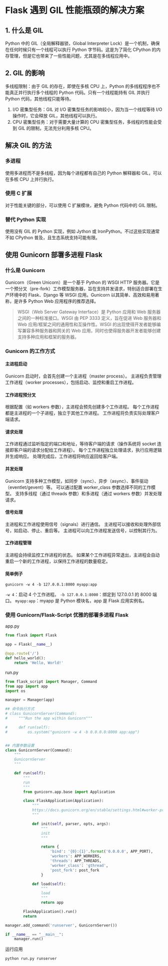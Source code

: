 # Flask 遇到 GIL 性能瓶颈的解决方案

## 1. 什么是 GIL

Python 中的 GIL（全局解释器锁，Global Interpreter Lock）是一个机制，确保在任何时候只有一个线程可以执行 Python 字节码。这是为了简化 CPython 的内存管理，但是它也带来了一些性能问题，尤其是在多线程应用中。

## 2. GIL 的影响

多线程限制：由于 GIL 的存在，即使在多核 CPU 上，Python 的多线程程序也不能真正并行执行多个线程的 Python 代码。只有一个线程能持有 GIL 并执行 Python 代码，其他线程只能等待。

1. I/O 密集型任务：GIL 对 I/O 密集型任务的影响较小，因为当一个线程等待 I/O 操作时，它会释放 GIL，其他线程可以执行。
2. CPU 密集型任务：对于需要大量计算的 CPU 密集型任务，多线程的性能会受到 GIL 的限制，无法充分利用多核 CPU。

## 解决 GIL 的方法

### 多进程

使用多进程而不是多线程，因为每个进程都有自己的 Python 解释器和 GIL，可以在多核 CPU 上并行执行。

### 使用 C 扩展

对于性能关键的部分，可以使用 C 扩展模块，避免 Python 代码中的 GIL 限制。

### 替代 Python 实现

使用没有 GIL 的 Python 实现，例如 Jython 或 IronPython。不过这些实现通常不如 CPython 普及，且生态系统支持可能有限。

## 使用 Gunicorn 部署多进程 Flask

### 什么是 Gunicorn

Gunicorn（Green Unicorn）是一个基于 Python 的 WSGI HTTP 服务器。它是一个预分叉（pre-fork）工作模型服务器，旨在支持并发请求，特别适合部署在生产环境中的 Flask、Django 等 WSGI 应用。Gunicorn 以其简单、高效和易用著称，是许多 Python Web 应用程序的推荐选择。

> WSGI（Web Server Gateway Interface）是 Python 应用和 Web 服务器之间的一种标准接口。WSGI 由 PEP 3333 定义，旨在促进 Web 服务器和 Web 应用/框架之间的通用性和互操作性。WSGI 的出现使得开发者能够编写兼容多种服务器和网关的 Web 应用，同时也使得服务器开发者能够创建支持多种应用和框架的服务器。

### Gunicorn 的工作方式

#### 主进程启动

Gunicorn 启动时，会首先创建一个主进程（master process）。
主进程负责管理工作进程（worker processes），包括启动、监控和重启工作进程。

#### 工作进程预分叉

根据配置（如 workers 参数），主进程会预先创建多个工作进程。
每个工作进程都是主进程的一个子进程，独立于其他工作进程。
工作进程将负责实际处理客户端请求。

#### 请求处理

工作进程通过监听指定的端口和地址，等待客户端的请求（操作系统将 socket 连接即客户端的请求分配给工作进程）。
每个工作进程独立处理请求，执行应用逻辑并生成响应。
处理完成后，工作进程将响应返回给客户端。

#### 并发处理

Gunicorn 支持多种工作模型，如同步（sync）、异步（async）、事件驱动（eventlet/gevent）等。
可以通过配置 worker_class 参数选择不同的工作模型。
支持多线程（通过 threads 参数）和多进程（通过 workers 参数）并发处理请求。

#### 信号处理

主进程和工作进程使用信号（signals）进行通信。
主进程可以接收和处理外部信号，如启动、停止、重启等。
主进程可以向工作进程发送信号，以控制其行为。

#### 工作进程管理

主进程会持续监控工作进程的状态。
如果某个工作进程异常退出，主进程会自动重启一个新的工作进程，以保持工作进程的数量稳定。

#### 简单例子

```shell
gunicorn -w 4 -b 127.0.0.1:8000 myapp:app
```

`-w 4`：启动 4 个工作进程。
`-b 127.0.0.1:8000`：绑定到 127.0.0.1 的 8000 端口。
`myapp:app`：myapp 是 Python 模块名，app 是 Flask 应用实例名。

### 使用 Gunicorn/Flask-Script 优雅的部署多进程 Flask

app.py

```python
from flask import Flask

app = Flask(__name__)

@app.route('/')
def hello_world():
    return 'Hello, World!'
```

run.py

```python
from flask_script import Manager, Command
from app import app
import os

manager = Manager(app)

## 命令执行方式
# class GunicornServer(Command):
#     """Run the app within Gunicorn"""

#     def run(self):
#         os.system("gunicorn -w 4 -b 0.0.0.0:8000 app:app")


## 内置参数设置
class GunicornServer(Command):
    """
    GunicornServer
    """

    def run(self):
        """
        run
        """
        from gunicorn.app.base import Application

        class FlaskApplication(Application):
            """
            https://docs.gunicorn.org/en/stable/settings.html#worker-processes
            """

            def init(self, parser, opts, args):
                """
                init
                """

                return {
                    'bind': '{0}:{1}'.format('0.0.0.0', APP_PORT),
                    'workers': APP_WORKERS,
                    'threads': APP_THREADS,
                    'worker_class': 'gthread',
                    'post_fork': post_fork
                }

            def load(self):
                """
                load
                """
                return app

        FlaskApplication().run()
        return

manager.add_command('runserver', GunicornServer())

if __name__ == "__main__":
    manager.run()

```

运行应用

```shell
python run.py runserver
```
